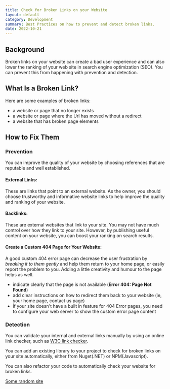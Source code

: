 ```yaml
---
title: Check for Broken Links on your Website
layout: default
category: Development
summary: Best Practices on how to prevent and detect broken links.
date: 2022-10-21
---
```


## Background

Broken links on your website can create a bad user experience and can also lower the ranking of your web site in search engine optimization (SEO). 
You can prevent this from happening with prevention and detection.

## What Is a Broken Link?

Here are some examples of broken links:

* a website or page that no longer exists
* a website or page where the Url has moved without a redirect
* a website that has broken page elements

## How to Fix Them

### Prevention

You can improve the quality of your website by choosing references that are reputable and well established.

#### External Links:

These are links that point to an external website. As the owner, you should choose trustworthy and informative website links to help improve the quality and ranking of your website.

#### Backlinks:

These are external websites that link to your site. You may not have much control over how they link to your site. However, by publishing useful content on your website, you can boost your ranking on search results.

#### Create a Custom 404 Page for Your Website:

A good custom 404 error page can decrease the user frustration by *breaking it to them gently* and help them return to your home page, or easily report the problem to you. Adding a little creativity and humour to the page helps as well.

* indicate clearly that the page is not available (**Error 404: Page Not Found**)
* add clear instructions on how to redirect them back to your website (ie, your home page, contact us page)
* if your site doesn't have a built in feature for 404 Error pages, you need to configure your web server to show the custom error page content

### Detection

You can validate your internal and external links manually by using an online link checker, such as [W3C link checker](https://dev.w3.org/perl/modules/W3C/LinkChecker/docs/checklink).

You can add an existing library to your project to check for broken links on your site automatically, either from Nuget(.NET) or NPM(Javascript).

You can also refactor your code to automatically check your website for broken links.


[Some random site](https://github.com/esdc-devcop/esdc-devcop.github.io/nowebsite)
